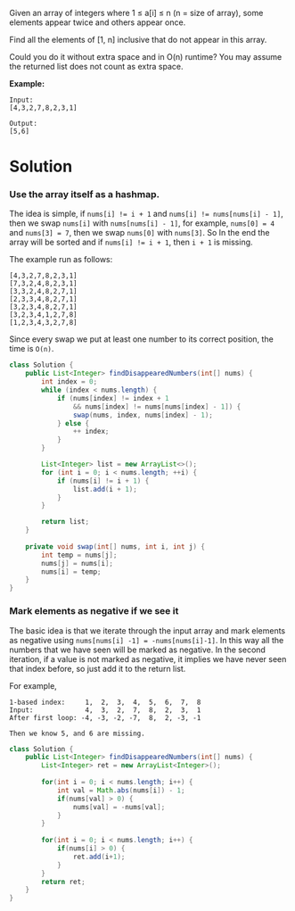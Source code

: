 Given an array of integers where 1 ≤ a[i] ≤ n (n = size of array), some elements appear twice and others appear once.

Find all the elements of [1, n] inclusive that do not appear in this array.

Could you do it without extra space and in O(n) runtime? You may assume the returned list does not count as extra space.

__Example:__

```
Input:
[4,3,2,7,8,2,3,1]

Output:
[5,6]
```

# Solution

### Use the array itself as a hashmap.

The idea is simple, if `nums[i] != i + 1` and `nums[i] != nums[nums[i] - 1]`, then we swap `nums[i]` with `nums[nums[i] - 1]`, for example, `nums[0] = 4` and `nums[3] = 7`, then we swap `nums[0]` with `nums[3]`. So In the end the array will be sorted and if `nums[i] != i + 1`, then `i + 1` is missing.

The example run as follows:  

```
[4,3,2,7,8,2,3,1]
[7,3,2,4,8,2,3,1]
[3,3,2,4,8,2,7,1]
[2,3,3,4,8,2,7,1]
[3,2,3,4,8,2,7,1]
[3,2,3,4,1,2,7,8]
[1,2,3,4,3,2,7,8]
```

Since every swap we put at least one number to its correct position, the time is `O(n)`.

```java
class Solution {
    public List<Integer> findDisappearedNumbers(int[] nums) {
        int index = 0;
        while (index < nums.length) {
            if (nums[index] != index + 1
                && nums[index] != nums[nums[index] - 1]) {
                swap(nums, index, nums[index] - 1);
            } else {
                ++ index;
            }
        }

        List<Integer> list = new ArrayList<>();
        for (int i = 0; i < nums.length; ++i) {
            if (nums[i] != i + 1) {
                list.add(i + 1);
            }
        }

        return list;
    }
    
    private void swap(int[] nums, int i, int j) {
        int temp = nums[j];
        nums[j] = nums[i];
        nums[i] = temp;
    }
}
```

### Mark elements as negative if we see it

The basic idea is that we iterate through the input array and mark elements as negative using `nums[nums[i] -1] = -nums[nums[i]-1]`. In this way all the numbers that we have seen will be marked as negative. In the second iteration, if a value is not marked as negative, it implies we have never seen that index before, so just add it to the return list.

For example,

```
1-based index:     1,  2,  3,  4,  5,  6,  7,  8
Input:             4,  3,  2,  7,  8,  2,  3,  1
After first loop: -4, -3, -2, -7,  8,  2, -3, -1

Then we know 5, and 6 are missing.
```

```java
class Solution {
    public List<Integer> findDisappearedNumbers(int[] nums) {
        List<Integer> ret = new ArrayList<Integer>();
        
        for(int i = 0; i < nums.length; i++) {
            int val = Math.abs(nums[i]) - 1;
            if(nums[val] > 0) {
                nums[val] = -nums[val];
            }
        }
        
        for(int i = 0; i < nums.length; i++) {
            if(nums[i] > 0) {
                ret.add(i+1);
            }
        }
        return ret;
    }
}
```
